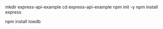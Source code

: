 mkdir express-api-example
cd express-api-example
npm init -y
npm install express


npm install lowdb


